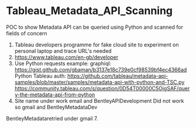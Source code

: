 # Tableau_Metadata_API_Scanning
POC to show Metadata API can be queried using Python and scanned for fields of concern


1. Tableau developers programme for fake cloud site to experiment on personal laptop and trace URL's needed
2. https://www.tableau.com/en-gb/developer
3. Use Python requests example: graphiql: https://gist.github.com/gbaman/b3137e18c739e0cf98539bf4ec4366ad Python Tableau auth: https://github.com/tableau/metadata-api-samples/blob/master/samples/metadata-api-with-python-and-TSC.py
  https://community.tableau.com/s/question/0D54T00000C5OjgSAF/query-the-metadata-api-from-python
5. Site name under work email and BentleyAPIDevelopment
Did not work so gmail and BentleyMetadataDev

 
 
 




 
 
 
 
 
 
 
 
 
 
 
 
 
 
 
 
 
 
 
 
 
 
 
 
 BentleyMetadataretried under gmail
7. 
